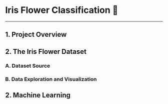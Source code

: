 # Iris Flower Classification 🌸

***

## 1. Project Overview 

## 2. The Iris Flower Dataset 

### A. Dataset Source 

### B. Data Exploration and Visualization 

## 2. Machine Learning
